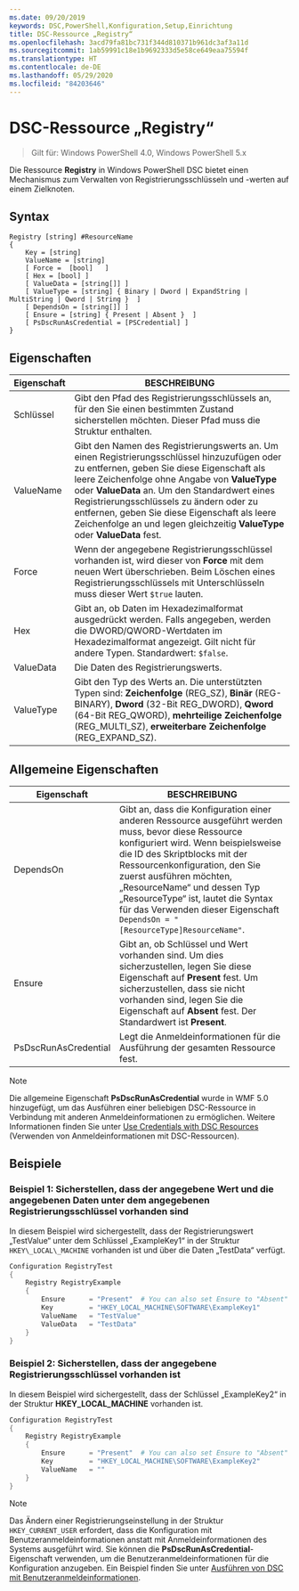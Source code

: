 ```yaml
---
ms.date: 09/20/2019
keywords: DSC,PowerShell,Konfiguration,Setup,Einrichtung
title: DSC-Ressource „Registry“
ms.openlocfilehash: 3acd79fa81bc731f344d810371b961dc3af3a11d
ms.sourcegitcommit: 1ab59991c18e1b9692333d5e58ce649eaa75594f
ms.translationtype: HT
ms.contentlocale: de-DE
ms.lasthandoff: 05/29/2020
ms.locfileid: "84203646"
---
```

# <a name="dsc-registry-resource"></a>DSC-Ressource „Registry“

> Gilt für: Windows PowerShell 4.0, Windows PowerShell 5.x

Die Ressource **Registry** in Windows PowerShell DSC bietet einen Mechanismus zum Verwalten von Registrierungsschlüsseln und -werten auf einem Zielknoten.

## <a name="syntax"></a>Syntax

```Syntax
Registry [string] #ResourceName
{
    Key = [string]
    ValueName = [string]
    [ Force =  [bool]   ]
    [ Hex = [bool] ]
    [ ValueData = [string[]] ]
    [ ValueType = [string] { Binary | Dword | ExpandString | MultiString | Qword | String }  ]
    [ DependsOn = [string[]] ]
    [ Ensure = [string] { Present | Absent }  ]
    [ PsDscRunAsCredential = [PSCredential] ]
}
```

## <a name="properties"></a>Eigenschaften

|Eigenschaft |BESCHREIBUNG |
|---|---|
|Schlüssel |Gibt den Pfad des Registrierungsschlüssels an, für den Sie einen bestimmten Zustand sicherstellen möchten. Dieser Pfad muss die Struktur enthalten. |
|ValueName |Gibt den Namen des Registrierungswerts an. Um einen Registrierungsschlüssel hinzuzufügen oder zu entfernen, geben Sie diese Eigenschaft als leere Zeichenfolge ohne Angabe von **ValueType** oder **ValueData** an. Um den Standardwert eines Registrierungsschlüssels zu ändern oder zu entfernen, geben Sie diese Eigenschaft als leere Zeichenfolge an und legen gleichzeitig **ValueType** oder **ValueData** fest. |
|Force |Wenn der angegebene Registrierungsschlüssel vorhanden ist, wird dieser von **Force** mit dem neuen Wert überschrieben. Beim Löschen eines Registrierungsschlüssels mit Unterschlüsseln muss dieser Wert `$true` lauten. |
|Hex |Gibt an, ob Daten im Hexadezimalformat ausgedrückt werden. Falls angegeben, werden die DWORD/QWORD-Wertdaten im Hexadezimalformat angezeigt. Gilt nicht für andere Typen. Standardwert: `$false`. |
|ValueData |Die Daten des Registrierungswerts. |
|ValueType |Gibt den Typ des Werts an. Die unterstützten Typen sind: **Zeichenfolge** (REG_SZ), **Binär** (REG-BINARY), **Dword** (32-Bit REG_DWORD), **Qword** (64-Bit REG_QWORD), **mehrteilige Zeichenfolge** (REG_MULTI_SZ), **erweiterbare Zeichenfolge** (REG_EXPAND_SZ). |

## <a name="common-properties"></a>Allgemeine Eigenschaften

|Eigenschaft |BESCHREIBUNG |
|---|---|
|DependsOn |Gibt an, dass die Konfiguration einer anderen Ressource ausgeführt werden muss, bevor diese Ressource konfiguriert wird. Wenn beispielsweise die ID des Skriptblocks mit der Ressourcenkonfiguration, den Sie zuerst ausführen möchten, „ResourceName“ und dessen Typ „ResourceType“ ist, lautet die Syntax für das Verwenden dieser Eigenschaft `DependsOn = "[ResourceType]ResourceName"`. |
|Ensure |Gibt an, ob Schlüssel und Wert vorhanden sind. Um dies sicherzustellen, legen Sie diese Eigenschaft auf **Present** fest. Um sicherzustellen, dass sie nicht vorhanden sind, legen Sie die Eigenschaft auf **Absent** fest. Der Standardwert ist **Present**. |
|PsDscRunAsCredential |Legt die Anmeldeinformationen für die Ausführung der gesamten Ressource fest. |

> [!NOTE]
> Die allgemeine Eigenschaft **PsDscRunAsCredential** wurde in WMF 5.0 hinzugefügt, um das Ausführen einer beliebigen DSC-Ressource in Verbindung mit anderen Anmeldeinformationen zu ermöglichen. Weitere Informationen finden Sie unter [Use Credentials with DSC Resources](../../../configurations/runasuser.md) (Verwenden von Anmeldeinformationen mit DSC-Ressourcen).

## <a name="examples"></a>Beispiele

### <a name="example-1-ensure-specified-value-and-data-under-specified-registry-key"></a>Beispiel 1: Sicherstellen, dass der angegebene Wert und die angegebenen Daten unter dem angegebenen Registrierungsschlüssel vorhanden sind

In diesem Beispiel wird sichergestellt, dass der Registrierungswert „TestValue“ unter dem Schlüssel „ExampleKey1“ in der Struktur `HKEY\_LOCAL\_MACHINE` vorhanden ist und über die Daten „TestData“ verfügt.

```powershell
Configuration RegistryTest
{
    Registry RegistryExample
    {
        Ensure      = "Present"  # You can also set Ensure to "Absent"
        Key         = "HKEY_LOCAL_MACHINE\SOFTWARE\ExampleKey1"
        ValueName   = "TestValue"
        ValueData   = "TestData"
    }
}
```

### <a name="example-2-ensure-specified-registry-key-exists"></a>Beispiel 2: Sicherstellen, dass der angegebene Registrierungsschlüssel vorhanden ist

In diesem Beispiel wird sichergestellt, dass der Schlüssel „ExampleKey2“ in der Struktur **HKEY\_LOCAL\_MACHINE** vorhanden ist.

```powershell
Configuration RegistryTest
{
    Registry RegistryExample
    {
        Ensure      = "Present"  # You can also set Ensure to "Absent"
        Key         = "HKEY_LOCAL_MACHINE\SOFTWARE\ExampleKey2"
        ValueName   = ""
    }
}
```

> [!NOTE]
> Das Ändern einer Registrierungseinstellung in der Struktur `HKEY_CURRENT_USER` erfordert, dass die Konfiguration mit Benutzeranmeldeinformationen anstatt mit Anmeldeinformationen des Systems ausgeführt wird. Sie können die **PsDscRunAsCredential**-Eigenschaft verwenden, um die Benutzeranmeldeinformationen für die Konfiguration anzugeben. Ein Beispiel finden Sie unter [Ausführen von DSC mit Benutzeranmeldeinformationen](../../../configurations/runAsUser.md).
